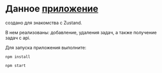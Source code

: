 # Данное [приложение](https://zustand-iota.vercel.app/)
создано для знакомства с Zustand.

В нем реализованы: добавление, удаления задач, а также получение задач с api.

Для запуска приложения выполните:

```
npm install
```
```
npm start
```
